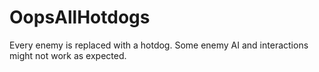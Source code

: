 # OopsAllHotdogs

Every enemy is replaced with a hotdog. Some enemy AI and interactions might not work as expected. 
